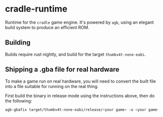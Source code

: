 # cradle-runtime

Runtime for the `cradle` game engine. It's powered by `agb`, using an elegant build system to produce an efficient ROM.

## Building

Builds require rust nightly, and build for the target `thumbv4t-none-eabi`.

## Shipping a .gba file for real hardware

To make a game run on real hardware, you will need to convert the built file into a file suitable for
running on the real thing.

First build the binary in release mode using the instructions above, then do the following:

```sh
agb-gbafix target/thumbv4t-none-eabi/release/<your game> -o <your game>.gba
```